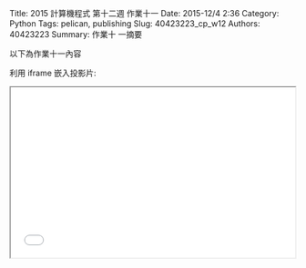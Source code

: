 Title: 2015 計算機程式 第十二週 作業十一
Date: 2015-12/4 2:36
Category: Python
Tags: pelican, publishing
Slug: 40423223_cp_w12
Authors: 40423223
Summary: 作業十 一摘要

以下為作業十一內容

利用 iframe 嵌入投影片:

<iframe src="40423223_cp_w12_p.html" width="500" height="300"></iframe>


